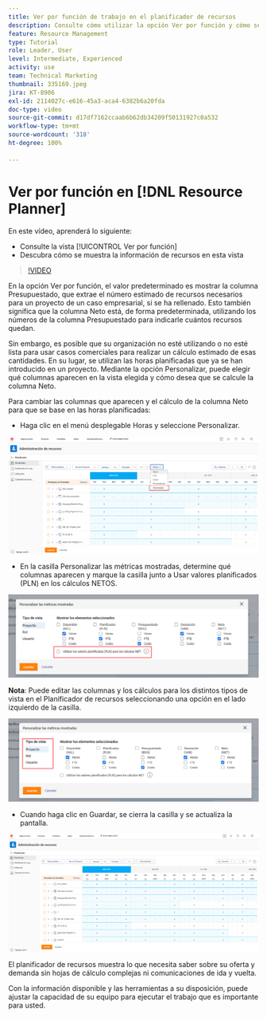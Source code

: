 ```yaml
---
title: Ver por función de trabajo en el planificador de recursos
description: Consulte cómo utilizar la opción Ver por función y cómo se muestra la información de recursos en esta vista.
feature: Resource Management
type: Tutorial
role: Leader, User
level: Intermediate, Experienced
activity: use
team: Technical Marketing
thumbnail: 335169.jpeg
jira: KT-8906
exl-id: 2114027c-e616-45a3-aca4-6382b6a20fda
doc-type: video
source-git-commit: d17df7162ccaab6b62db34209f50131927c0a532
workflow-type: tm+mt
source-wordcount: '318'
ht-degree: 100%

---
```


# Ver por función en [!DNL Resource Planner]

En este vídeo, aprenderá lo siguiente:

* Consulte la vista [!UICONTROL Ver por función]
* Descubra cómo se muestra la información de recursos en esta vista


>[!VIDEO](https://video.tv.adobe.com/v/335169/?quality=12&learn=on&enablevpops)

En la opción Ver por función, el valor predeterminado es mostrar la columna Presupuestado, que extrae el número estimado de recursos necesarios para un proyecto de un caso empresarial, si se ha rellenado. Esto también significa que la columna Neto está, de forma predeterminada, utilizando los números de la columna Presupuestado para indicarle cuántos recursos quedan.

Sin embargo, es posible que su organización no esté utilizando o no esté lista para usar casos comerciales para realizar un cálculo estimado de esas cantidades. En su lugar, se utilizan las horas planificadas que ya se han introducido en un proyecto. Mediante la opción Personalizar, puede elegir qué columnas aparecen en la vista elegida y cómo desea que se calcule la columna Neto.

Para cambiar las columnas que aparecen y el cálculo de la columna Neto para que se base en las horas planificadas:

* Haga clic en el menú desplegable Horas y seleccione Personalizar.

![Opción Personalizar del menú desplegable](assets/NetHours01.png)

* En la casilla Personalizar las métricas mostradas, determine qué columnas aparecen y marque la casilla junto a Usar valores planificados (PLN) en los cálculos NETOS.

![Usar valores planificados en la opción cálculos NETOS](assets/NetHours02.png)

**Nota**: Puede editar las columnas y los cálculos para los distintos tipos de vista en el Planificador de recursos seleccionando una opción en el lado izquierdo de la casilla.

![Opciones de tipo de vista](assets/NetHours03.jpg)

* Cuando haga clic en Guardar, se cierra la casilla y se actualiza la pantalla.

![Herramienta de planificación de recursos](assets/NetHours04.jpg)

El planificador de recursos muestra lo que necesita saber sobre su oferta y demanda sin hojas de cálculo complejas ni comunicaciones de ida y vuelta.

Con la información disponible y las herramientas a su disposición, puede ajustar la capacidad de su equipo para ejecutar el trabajo que es importante para usted.
